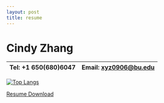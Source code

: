 ```yaml
---
layout: post
title: resume
---
```


# Cindy Zhang

|Tel: +1 650(680)6047|Email: xyz0906@bu.edu|
|---|---|

[![Top Langs](https://github-readme-stats.vercel.app/api/top-langs/?username=xyyy9&hide=SCSS&layout=compact&theme=tokyonight)](https://github.com/anuraghazra/github-readme-stats)

<a href="_posts/resume.pdf" target="_blank">Resume Download</a>
